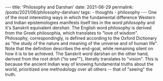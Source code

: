  - - - 
 t i t l e :   ' P h i l o s o p h y   a n d   D a r s h a n ' 
 d a t e :   2 0 2 1 - 0 6 - 2 9 
 p e r m a l i n k :   / p o s t s / 2 0 2 1 / 0 6 / p h i l o s o p h y - d a r s h a n / 
 t a g s : 
     -   t h o u g h t s 
     -   p h i l o s o p h y 
 - - - 
 
 O n e   o f   t h e   m o s t   i n t e r e s t i n g   w a y s   i n   w h i c h   t h e   f u n d a m e n t a l   d i f f e r e n c e   W e s t e r n   a n d   I n d i a n   e p i s t e m o l o g i e s   m a n i f e s t s   i t s e l f   l i e s   i n   t h e   w o r d   * p h i l o s o p h y *   a n d   i t ' s   S a n s k r i t   e q u i v a l e n t   * d a r s h a n * .   T h e   E n g l i s h   w o r d   p h i l o s o p h y   i s   d e r i v e d   f r o m   t h e   G r e e k   p h i l o s o p h i a ,   w h i c h   t r a n s l a t e s   t o   " l o v e   o f   w i s d o m " .   P h i l o s o p h y ,   c o r r e s p o n d i n g l y ,   i s   d e f i n e d   a c c o r d i n g   t o   t h e   O x f o r d   D i c t i o n a r y   a s   " t h e   s t u d y   o f   t h e   n a t u r e   a n d   m e a n i n g   o f   t h e   u n i v e r s e   a n d   o f   h u m a n   l i f e " .   N o t e   t h a t   t h e   d e f i n i t i o n   d e s c r i b e s   t h e   e n d - g o a l ,   w h i l e   r e m a i n i n g   s i l e n t   o n   h o w   i t   i s   t o   b e   a c h i e v e d .   T h e   S a n s k r i t   w o r d   d a r s h a n   o n   t h e   o t h e r   h a n d ,   d e r i v e d   f r o m   t h e   r o o t   * d r i s h *   ( " t o   s e e " " ) ,   l i t e r a l l y   t r a n s l a t e s   t o   " v i s i o n " .   T h i s   i s   b e c a u s e   t h e   a n c i e n t   I n d i a n   w a y   o f   k n o w i n g   f u n d a m e n t a l   t r u t h s   a b o u t   t h e   w o r l d ,   p r i o r i t i z e d   o n e   m e t h o d o l o g y   o v e r   a l l   o t h e r s   - -   t h a t   o f   " s e e i n g "   t h e   t r u t h . 
  
